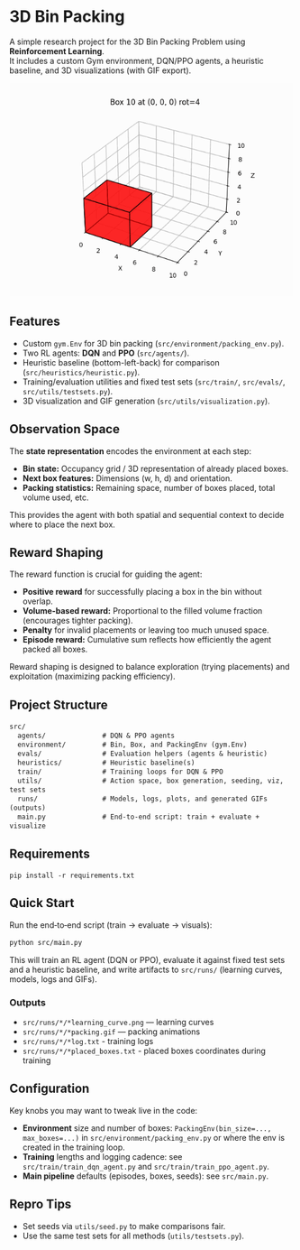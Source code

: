 # 3D Bin Packing

A simple research project for the 3D Bin Packing Problem using **Reinforcement Learning**.  
It includes a custom Gym environment, DQN/PPO agents, a heuristic baseline, and 3D visualizations (with GIF export).

![Packing GIF](runs/ppo/ppo_5000steps.gif)

## Features
- Custom `gym.Env` for 3D bin packing (`src/environment/packing_env.py`).
- Two RL agents: **DQN** and **PPO** (`src/agents/`).
- Heuristic baseline (bottom-left-back) for comparison (`src/heuristics/heuristic.py`).
- Training/evaluation utilities and fixed test sets (`src/train/`, `src/evals/`, `src/utils/testsets.py`).
- 3D visualization and GIF generation (`src/utils/visualization.py`).

## Observation Space
The **state representation** encodes the environment at each step:
- **Bin state:** Occupancy grid / 3D representation of already placed boxes.
- **Next box features:** Dimensions (w, h, d) and orientation.
- **Packing statistics:** Remaining space, number of boxes placed, total volume used, etc.

This provides the agent with both spatial and sequential context to decide where to place the next box.

## Reward Shaping
The reward function is crucial for guiding the agent:
- **Positive reward** for successfully placing a box in the bin without overlap.  
- **Volume‑based reward:** Proportional to the filled volume fraction (encourages tighter packing).  
- **Penalty** for invalid placements or leaving too much unused space.  
- **Episode reward:** Cumulative sum reflects how efficiently the agent packed all boxes.

Reward shaping is designed to balance exploration (trying placements) and exploitation (maximizing packing efficiency).

## Project Structure
```
src/
  agents/              # DQN & PPO agents
  environment/         # Bin, Box, and PackingEnv (gym.Env)
  evals/               # Evaluation helpers (agents & heuristic)
  heuristics/          # Heuristic baseline(s)
  train/               # Training loops for DQN & PPO
  utils/               # Action space, box generation, seeding, viz, test sets
  runs/                # Models, logs, plots, and generated GIFs (outputs)
  main.py              # End‑to‑end script: train + evaluate + visualize
```

## Requirements
```
pip install -r requirements.txt
```

## Quick Start
Run the end‑to‑end script (train → evaluate → visuals):
```bash
python src/main.py
```
This will train an RL agent (DQN or PPO), evaluate it against fixed test sets and a heuristic baseline, and write artifacts to `src/runs/` (learning curves, models, logs and GIFs).

### Outputs
- `src/runs/*/*learning_curve.png` — learning curves
- `src/runs/*/*packing.gif` — packing animations
- `src/runs/*/*log.txt` - training logs
- `src/runs/*/*placed_boxes.txt` - placed boxes coordinates during training

## Configuration
Key knobs you may want to tweak live in the code:
- **Environment** size and number of boxes: `PackingEnv(bin_size=..., max_boxes=...)` in `src/environment/packing_env.py` or where the env is created in the training loop.
- **Training** lengths and logging cadence: see `src/train/train_dqn_agent.py` and `src/train/train_ppo_agent.py`.
- **Main pipeline** defaults (episodes, boxes, seeds): see `src/main.py`.

## Repro Tips
- Set seeds via `utils/seed.py` to make comparisons fair.
- Use the same test sets for all methods (`utils/testsets.py`).
